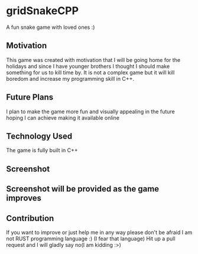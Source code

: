 # gridSnakeCPP

A fun snake game with loved ones :)

## Motivation

This game was created with motivation that I will be going home for the holidays and since I have younger brothers I thought I should make something for us to kill time by. It is not a complex game but it will kill boredom and increase my programming skill in C++.

## Future Plans

I plan to make the game more fun and visually appealing in the future hoping I can achieve making it available online

## Technology Used

The game is fully built in C++

## Screenshot

## **Screenshot will be provided as the game improves**

## Contribution

If you want to improve or just help me in any way please don't be afraid I am not RUST programming language :) (I fear that language)
Hit up a pull request and I will gladly say no(I am kidding :>)
